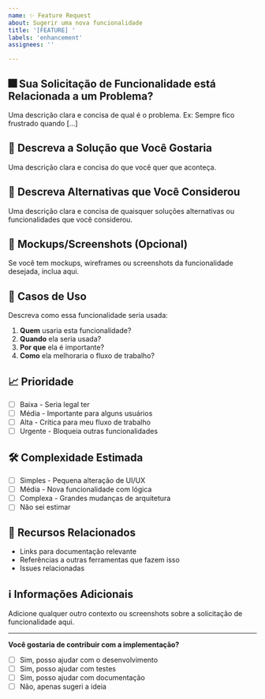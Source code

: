 ```yaml
---
name: ✨ Feature Request
about: Sugerir uma nova funcionalidade
title: '[FEATURE] '
labels: 'enhancement'
assignees: ''

---
```


## 🎆 Sua Solicitação de Funcionalidade está Relacionada a um Problema?
Uma descrição clara e concisa de qual é o problema. Ex: Sempre fico frustrado quando [...]

## 💭 Descreva a Solução que Você Gostaria
Uma descrição clara e concisa do que você quer que aconteça.

## 🔄 Descreva Alternativas que Você Considerou
Uma descrição clara e concisa de quaisquer soluções alternativas ou funcionalidades que você considerou.

## 🎨 Mockups/Screenshots (Opcional)
Se você tem mockups, wireframes ou screenshots da funcionalidade desejada, inclua aqui.

## 👥 Casos de Uso
Descreva como essa funcionalidade seria usada:

1. **Quem** usaria esta funcionalidade?
2. **Quando** ela seria usada?
3. **Por que** ela é importante?
4. **Como** ela melhoraria o fluxo de trabalho?

## 📈 Prioridade
- [ ] Baixa - Seria legal ter
- [ ] Média - Importante para alguns usuários
- [ ] Alta - Crítica para meu fluxo de trabalho
- [ ] Urgente - Bloqueia outras funcionalidades

## 🛠️ Complexidade Estimada
- [ ] Simples - Pequena alteração de UI/UX
- [ ] Média - Nova funcionalidade com lógica
- [ ] Complexa - Grandes mudanças de arquitetura
- [ ] Não sei estimar

## 🔗 Recursos Relacionados
- Links para documentação relevante
- Referências a outras ferramentas que fazem isso
- Issues relacionadas

## ℹ️ Informações Adicionais
Adicione qualquer outro contexto ou screenshots sobre a solicitação de funcionalidade aqui.

---

**Você gostaria de contribuir com a implementação?**
- [ ] Sim, posso ajudar com o desenvolvimento
- [ ] Sim, posso ajudar com testes
- [ ] Sim, posso ajudar com documentação
- [ ] Não, apenas sugeri a ideia